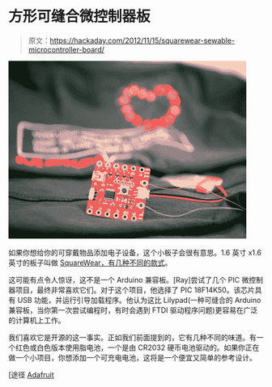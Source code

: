 # 方形可缝合微控制器板

> 原文：<https://hackaday.com/2012/11/15/squarewear-sewable-microcontroller-board/>

![](img/151d7a2d319e8c80bcb73ee9d8cc80ec.png "squarewear-sewable-microcontroller-board")

如果你想给你的可穿戴物品添加电子设备，这个小板子会很有意思。1.6 英寸 x1.6 英寸的板子叫做 [SquareWear，有几种不同的款式](http://rayshobby.net/?p=4595)。

这可能有点令人惊讶，这不是一个 Arduino 兼容板。[Ray]尝试了几个 PIC 微控制器项目，最终非常喜欢它们。对于这个项目，他选择了 PIC 18F14K50。该芯片具有 USB 功能，并运行引导加载程序。他认为这比 Lilypad(一种可缝合的 Arduino 兼容板，当你第一次尝试编程时，有时会遇到 FTDI 驱动程序问题)更容易在广泛的计算机上工作。

我们喜欢它是开源的这一事实。正如我们前面提到的，它有几种不同的味道。有一个红色或白色版本使用脂电池，一个是由 CR2032 硬币电池驱动的。如果你正在做一个小项目，你想添加一个可充电电池，这将是一个便宜又简单的参考设计。

[途径 [Adafruit](http://www.adafruit.com/blog/2012/10/22/squarewear-a-new-open-source-wearable-electronics-board/)